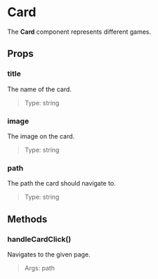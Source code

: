 # Card
The **Card** component represents different games. 

## Props
### title
The name of the card.
> Type: string

### image
The image on the card.
> Type: string

### path
The path the card should navigate to. 
> Type: string

## Methods
### handleCardClick()
Navigates to the given page. 
> Args: path